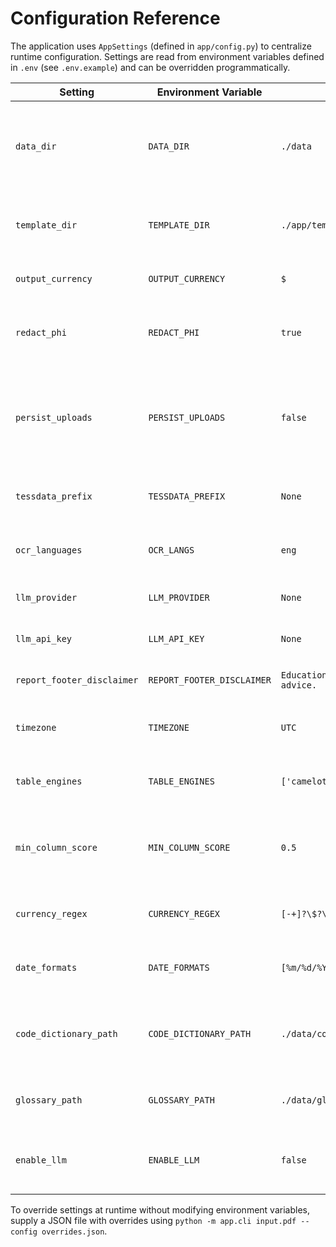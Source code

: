 # Configuration Reference

The application uses `AppSettings` (defined in `app/config.py`) to centralize runtime configuration. Settings are read from environment variables defined in `.env` (see `.env.example`) and can be overridden programmatically.

| Setting | Environment Variable | Default | Description |
| --- | --- | --- | --- |
| `data_dir` | `DATA_DIR` | `./data` | Root directory for reference data files (code dictionary, glossary). |
| `template_dir` | `TEMPLATE_DIR` | `./app/templates` | Location of HTML templates for report rendering. |
| `output_currency` | `OUTPUT_CURRENCY` | `$` | Currency symbol used in reports. |
| `redact_phi` | `REDACT_PHI` | `true` | When `true`, redacts PHI-like values from outputs. |
| `persist_uploads` | `PERSIST_UPLOADS` | `false` | Keep uploaded PDFs on disk (otherwise removed after parsing). |
| `tessdata_prefix` | `TESSDATA_PREFIX` | `None` | Path to Tesseract language data files. |
| `ocr_languages` | `OCR_LANGS` | `eng` | Languages to use for OCR processing. |
| `llm_provider` | `LLM_PROVIDER` | `None` | Identifier for optional LLM provider. |
| `llm_api_key` | `LLM_API_KEY` | `None` | API key for LLM provider. |
| `report_footer_disclaimer` | `REPORT_FOOTER_DISCLAIMER` | `Educational summary, not medical or legal advice.` | Text appended to reports. |
| `timezone` | `TIMEZONE` | `UTC` | Default timezone for interpreting dates. |
| `table_engines` | `TABLE_ENGINES` | `['camelot_lattice','camelot_stream','tabula']` | Preferred table extraction engines. |
| `min_column_score` | `MIN_COLUMN_SCORE` | `0.5` | Threshold for accepting table extraction results. |
| `currency_regex` | `CURRENCY_REGEX` | `[-+]?\$?\d{1,3}(?:,\d{3})*(?:\.\d{2})?` | Regex pattern used to detect currency. |
| `date_formats` | `DATE_FORMATS` | `[%m/%d/%Y,%Y-%m-%d,%m-%d-%Y]` | Date formats recognized in source documents. |
| `code_dictionary_path` | `CODE_DICTIONARY_PATH` | `./data/codes.json` | Path to JSON mapping codes to friendly descriptions. |
| `glossary_path` | `GLOSSARY_PATH` | `./data/glossary.json` | Path to glossary definitions for report. |
| `enable_llm` | `ENABLE_LLM` | `false` | Toggle optional LLM-based explanation phrasing. |

To override settings at runtime without modifying environment variables, supply a JSON file with overrides using `python -m app.cli input.pdf --config overrides.json`.

